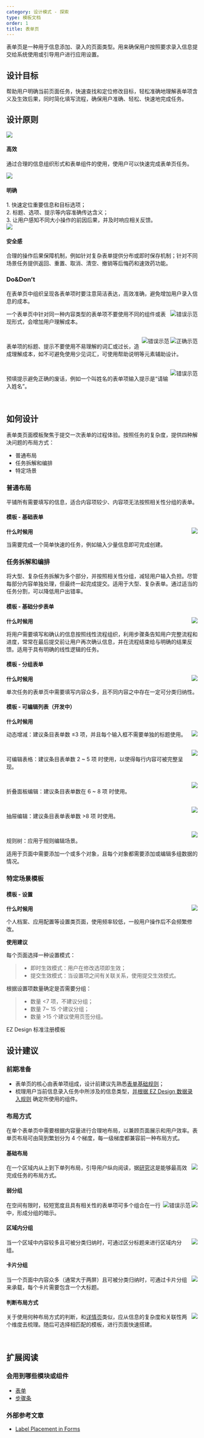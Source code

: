 ```yaml
---
category: 设计模式 - 探索
type: 模板文档
order: 1
title: 表单页
---
```


表单页是一种用于信息添加、录入的页面类型。用来确保用户按照要求录入信息提交给系统使用或引导用户进行应用设置。

## 设计目标

帮助用户明确当前页面任务，快速查找和定位修改目标，轻松准确地理解表单项含义及生效后果，同时简化填写流程，确保用户准确、轻松、快速地完成任务。

## 设计原则

<div class="design-inline-cards">
  <div>
    <img src="https://gw.alipayobjects.com/mdn/rms_08e378/afts/img/A*4IjJTbMSsmEAAAAAAAAAAABkARQnAQ" />
    <div>
      <h4>高效</h4>
      <p>通过合理的信息组织形式和表单组件的使用，使用户可以快速完成表单页任务。</p>
    </div>
  </div>
  <div>
    <img src="https://gw.alipayobjects.com/mdn/rms_08e378/afts/img/A*lEtuTZi2GvIAAAAAAAAAAABkARQnAQ" />
    <div>
      <h4>明确</h4>
      <div>1. 快速定位重要信息和目标选项；</div>
      <div>2. 标题、选项、提示等内容准确传达含义；</div>
      <div>3. 让用户感知不同大小操作的前因后果，并及时响应相关反馈。</div>
    </div>
  </div>
  <div>
    <img src="https://gw.alipayobjects.com/mdn/rms_08e378/afts/img/A*R9PIRbGpFfYAAAAAAAAAAABkARQnAQ" />
    <div>
      <h4>安全感</h4>
      <p>合理的操作后果保障机制，例如针对复杂表单提供分布或即时保存机制；针对不同场景任务提供返回、重置、取消、清空、撤销等后悔药和速效药功能。</p>
    </div>
  </div>
</div>

### Do&Don’t

在表单页中组织呈现各表单项时要注意简洁表达，高效准确，避免增加用户录入信息的成本。

<img class="preview-img no-padding bad" align="right" src="https://gw.alipayobjects.com/mdn/rms_08e378/afts/img/A*k9DyRYLzjcoAAAAAAAAAAABkARQnAQ" alt="错误示范" />

一个表单页中针对同一种内容类型的表单项不要使用不同的组件或表现形式，会增加用户理解成本。

<br />

<img class="preview-img no-padding good" align="right" src="https://gw.alipayobjects.com/mdn/rms_08e378/afts/img/A*A0EBQ6eAkiwAAAAAAAAAAABkARQnAQ" alt="正确示范" />
<img class="preview-img no-padding bad" align="right" src="https://gw.alipayobjects.com/mdn/rms_08e378/afts/img/A*V56PRpofMRUAAAAAAAAAAABkARQnAQ" alt="错误示范" />

表单项的标题、提示不要使用不易理解的词汇或过长，造成理解成本，如不可避免使用少见词汇，可使用帮助说明等元素辅助设计。

<br />

<img class="preview-img no-padding bad" align="right" src="https://gw.alipayobjects.com/mdn/rms_08e378/afts/img/A*EC9uR6LiI0IAAAAAAAAAAABkARQnAQ" alt="错误示范" />

预填提示避免正确的废话，例如一个叫姓名的表单项输入提示是“请输入姓名”。

<br>

## 如何设计

表单类页面模板聚焦于提交一次表单的过程体验。按照任务的复杂度，提供四种解决问题的布局方式：

- 普通布局
- 任务拆解和编排
- 特定场景

### 普通布局

平铺所有需要填写的信息，适合内容项较少、内容项无法按照相关性分组的表单。

#### 模板 - 基础表单

<img class="preview-img no-padding" align="right" src="https://gw.alipayobjects.com/mdn/rms_08e378/afts/img/A*c7b6TpKWl-cAAAAAAAAAAABkARQnAQ" />

**什么时候用**

当需要完成一个简单快速的任务，例如输入少量信息即可完成创建。

### 任务拆解和编排

将大型、复杂任务拆解为多个部分，并按照相关性分组，减轻用户输入负担。尽管每部分内容单独处理，但最终一起完成提交。适用于大型、复杂表单。通过适当的任务分割，可以降低用户出错率。

#### 模板 - 基础分步表单

<img class="preview-img no-padding" align="right" src="https://gw.alipayobjects.com/mdn/rms_08e378/afts/img/A*E8wRRpLbdyoAAAAAAAAAAABkARQnAQ" />

**什么时候用**

将用户需要填写和确认的信息按照线性流程组织，利用步骤条告知用户完整流程和进度，常常在最后提交前让用户再次确认信息，并在流程结束给与明确的结果反馈。适用于具有明确的线性逻辑的任务。

#### 模板 - 分组表单

<img class="preview-img no-padding" align="right" src="https://gw.alipayobjects.com/mdn/rms_08e378/afts/img/A*k6kGSLGZsT0AAAAAAAAAAABkARQnAQ" />

**什么时候用**

单次任务的表单页中需要填写内容众多，且不同内容之中存在一定可分类归纳性。

#### 模板 - 可编辑列表（开发中）

**什么时候用**

<img class="preview-img no-padding" align="right" src="https://gw.alipayobjects.com/mdn/rms_08e378/afts/img/A*NLEeSLhLA3EAAAAAAAAAAABkARQnAQ" />

动态增减：建议条目表单数 ≤3 项，并且每个输入框不需要单独的标题使用。

<br />

<img class="preview-img no-padding" align="right" src="https://gw.alipayobjects.com/mdn/rms_08e378/afts/img/A*PvoTSbqKywEAAAAAAAAAAABkARQnAQ"/>

可编辑表格：建议条目表单数 2 ~ 5 项 时使用，以使得每行内容可被完整呈现。

<br />

<img class="preview-img no-padding" align="right" src="https://gw.alipayobjects.com/mdn/rms_08e378/afts/img/A*DWlCQazb-HQAAAAAAAAAAABkARQnAQ" />

折叠面板编辑：建议条目表单数在 6 ~ 8 项 时使用。

<br />

<img class="preview-img no-padding" align="right" src="https://gw.alipayobjects.com/mdn/rms_08e378/afts/img/A*ttDGTLid8M4AAAAAAAAAAABkARQnAQ" />

抽屉编辑：建议条目表单表单数 >8 项 时使用。

<br />

<img class="preview-img no-padding" align="right" src="https://gw.alipayobjects.com/mdn/rms_08e378/afts/img/A*p_wLTJEYOBgAAAAAAAAAAABkARQnAQ" />

规则树：应用于规则编辑场景。

适用于页面中需要添加一个或多个对象，且每个对象都需要添加或编辑多组数据的情况。

### 特定场景模板

#### 模板 - 设置

<img class="preview-img no-padding" align="right" src="https://gw.alipayobjects.com/mdn/rms_08e378/afts/img/A*n9zkSKrDU8MAAAAAAAAAAABkARQnAQ" />

**什么时候用**

个人档案、应用配置等设置类页面，使用频率较低，一般用户操作后不会频繁修改。

**使用建议**

每个页面选择一种设置模式：

> - 即时生效模式：用户在修改选项即生效；
> - 提交生效模式：当设置项之间有关联关系，使用提交生效模式。

根据设置项数量确定是否需要分组：

> - 数量 <7 项，不建议分组；
> - 数量 7~ 15 个建议分组；
> - 数量 >15 个建议使用页签分组。


EZ Design 标准注册模板

## 设计建议

### 前期准备

- 表单页的核心由表单项组成，设计前建议先熟悉[表单基础规则](/components/form/)；
- 梳理用户当前信息录入任务中所涉及的信息类型，[并根据 EZ Design 数据录入规则](/docs/spec/data-entry/) 确定所使用的组件。

### 布局方式

在单个表单页中需要根据内容量进行合理地布局，以兼顾页面展示和用户效率。表单页布局可由简到繁划分为 4 个梯度，每一级梯度都兼容前一种布局方式。

#### 基础布局

<img class="preview-img no-padding" align="right" src="https://gw.alipayobjects.com/mdn/rms_08e378/afts/img/A*lacoSZduvVQAAAAAAAAAAABkARQnAQ" />

在一个区域内从上到下单列布局，引导用户纵向阅读，据[研究](https://www.uxmatters.com/mt/archives/2006/07/label-placement-in-forms.php)这是能够最高效完成任务的布局方式。

#### 弱分组

<img class="preview-img no-padding" align="right" src="https://gw.alipayobjects.com/mdn/rms_08e378/afts/img/A*E7YuRo094e0AAAAAAAAAAABkARQnAQ" />

<img class="preview-img no-padding bad" align="right" src="https://gw.alipayobjects.com/mdn/rms_08e378/afts/img/A*Nd_nQLmFQQwAAAAAAAAAAABkARQnAQ" alt="错误示范" description="为避免和弱分组布局的阅读顺序混淆，一个区域内禁用多列表单。" />

在空间有限时，较短宽度且具有相关性的表单项可多个组合在一行中，形成分组的暗示。

#### 区域内分组

<img class="preview-img no-padding" align="right" src="https://gw.alipayobjects.com/mdn/rms_08e378/afts/img/A*eU8dRZUTEM8AAAAAAAAAAABkARQnAQ" />

当一个区域中内容较多且可被分类归纳时，可通过区分标题来进行区域内分组。

#### 卡片分组

<img class="preview-img no-padding" align="right" src="https://gw.alipayobjects.com/mdn/rms_08e378/afts/img/A*VPEZRLBm1zwAAAAAAAAAAABkARQnAQ" />

当一个页面中内容众多（通常大于两屏）且可被分类归纳时，可通过卡片分组来承载，每个卡片需要包含一个大标题。

#### 判断布局方式

<img class="preview-img no-padding" align="right" src="https://gw.alipayobjects.com/mdn/rms_08e378/afts/img/A*DoKmSYGaYtYAAAAAAAAAAABkARQnAQ" />

关于使用何种布局方式的判断，和[详情页](/docs/spec/detail-page#%E8%AE%BE%E8%AE%A1%E5%BB%BA%E8%AE%AE)类似，应从信息的复杂度和关联性两个维度去梳理。随后可选择相匹配的模板，进行页面快速搭建。

<br>

## 扩展阅读

### 会用到哪些模块或组件

- [表单](/components/form/#header)
- [步骤条](/components/steps/#header)

### 外部参考文章

- [Label Placement in Forms](https://www.uxmatters.com/mt/archives/2006/07/label-placement-in-forms.php)
